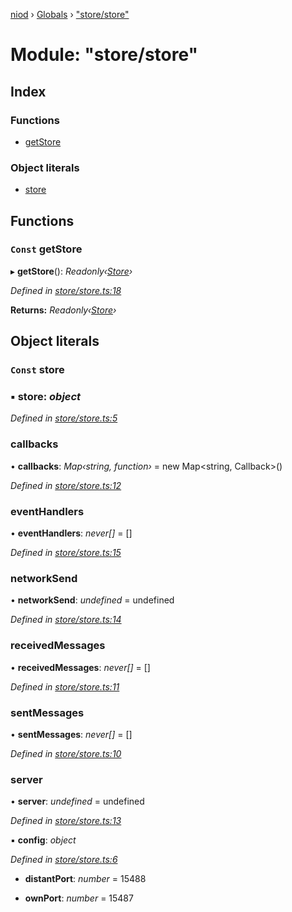 [niod](../README.md) › [Globals](../globals.md) › ["store/store"](_store_store_.md)

# Module: "store/store"

## Index

### Functions

* [getStore](_store_store_.md#const-getstore)

### Object literals

* [store](_store_store_.md#const-store)

## Functions

### `Const` getStore

▸ **getStore**(): *Readonly‹[Store](_types_store_types_.md#store)›*

*Defined in [store/store.ts:18](https://github.com/Ked57/NIOD/blob/1fd2777/src/store/store.ts#L18)*

**Returns:** *Readonly‹[Store](_types_store_types_.md#store)›*

## Object literals

### `Const` store

### ▪ **store**: *object*

*Defined in [store/store.ts:5](https://github.com/Ked57/NIOD/blob/1fd2777/src/store/store.ts#L5)*

###  callbacks

• **callbacks**: *Map‹string, function›* = new Map<string, Callback<any>>()

*Defined in [store/store.ts:12](https://github.com/Ked57/NIOD/blob/1fd2777/src/store/store.ts#L12)*

###  eventHandlers

• **eventHandlers**: *never[]* = []

*Defined in [store/store.ts:15](https://github.com/Ked57/NIOD/blob/1fd2777/src/store/store.ts#L15)*

###  networkSend

• **networkSend**: *undefined* = undefined

*Defined in [store/store.ts:14](https://github.com/Ked57/NIOD/blob/1fd2777/src/store/store.ts#L14)*

###  receivedMessages

• **receivedMessages**: *never[]* = []

*Defined in [store/store.ts:11](https://github.com/Ked57/NIOD/blob/1fd2777/src/store/store.ts#L11)*

###  sentMessages

• **sentMessages**: *never[]* = []

*Defined in [store/store.ts:10](https://github.com/Ked57/NIOD/blob/1fd2777/src/store/store.ts#L10)*

###  server

• **server**: *undefined* = undefined

*Defined in [store/store.ts:13](https://github.com/Ked57/NIOD/blob/1fd2777/src/store/store.ts#L13)*

▪ **config**: *object*

*Defined in [store/store.ts:6](https://github.com/Ked57/NIOD/blob/1fd2777/src/store/store.ts#L6)*

* **distantPort**: *number* = 15488

* **ownPort**: *number* = 15487

